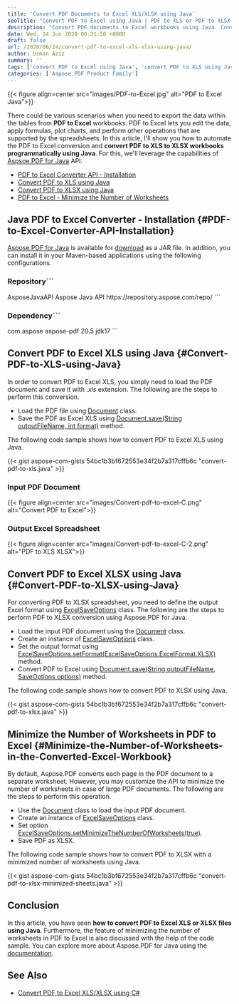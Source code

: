 ```yaml
---
title: 'Convert PDF Documents to Excel XLS/XLSX using Java'
seoTitle: "Convert PDF to Excel using Java | PDF to XLS or PDF to XLSX | Java API"
description: "Convert PDF documents to Excel workbooks using Java. Convert PDF to XLS or PDF to XLSX and export tabular data from PDF to Excel using Java."
date: Wed, 24 Jun 2020 00:21:50 +0000
draft: false
url: /2020/06/24/convert-pdf-to-excel-xls-xlsx-using-java/
author: Usman Aziz
summary: ''
tags: ['convert PDF to Excel using Java', 'convert PDF to XLS using Java', 'convert PDF to XLSX using Java', 'export table from PDF to Excel in Java']
categories: ['Aspose.PDF Product Family']
---
```




{{< figure align=center src="images/PDF-to-Excel.jpg" alt="PDF to Excel Java">}}


There could be various scenarios when you need to export the data within the tables from **PDF to Excel** workbooks. PDF to Excel lets you edit the data, apply formulas, plot charts, and perform other operations that are supported by the spreadsheets. In this article, I'll show you how to automate the PDF to Excel conversion and **convert PDF to XLS to XLSX workbooks programmatically using Java**. For this, we'll leverage the capabilities of [Aspsoe.PDF for Java][1] API.

*   [PDF to Excel Converter API - Installation][2]
*   [Convert PDF to XLS using Java][3]
*   [Convert PDF to XLSX using Java][4]
*   [PDF to Excel - Minimize the Number of Worksheets][5]

## Java PDF to Excel Converter - Installation {#PDF-to-Excel-Converter-API-Installation}

[Aspose.PDF for Java][6] is available for [download][7] as a JAR file. In addition, you can install it in your Maven-based applications using the following configurations.

### Repository```
<repository>
    <id>AsposeJavaAPI</id>
    <name>Aspose Java API</name>
    <url>https://repository.aspose.com/repo/</url>
</repository>
```

### Dependency```
<dependency>
    <groupId>com.aspose</groupId>
    <artifactId>aspose-pdf</artifactId>
    <version>20.5</version>
    <classifier>jdk17</classifier>
</dependency>
```

## Convert PDF to Excel XLS using Java {#Convert-PDF-to-XLS-using-Java}

In order to convert PDF to Excel XLS, you simply need to load the PDF document and save it with _.xls_ extension. The following are the steps to perform this conversion.

*   Load the PDF file using [Document][8] class.
*   Save the PDF as Excel XLS using [Document.save(String outputFileName, int format)][9] method.

The following code sample shows how to convert PDF to Excel XLS using Java.

{{< gist aspose-com-gists 54bc1b3bf672553e34f2b7a317cffb6c "convert-pdf-to-xls.java" >}}

### Input PDF Document



{{< figure align=center src="images/Convert-pdf-to-excel-C.png" alt="Convert PDF to Excel">}}


### Output Excel Spreadsheet



{{< figure align=center src="images/Convert-pdf-to-excel-C-2.png" alt="PDF to XLS XLSX">}}


## Convert PDF to Excel XLSX using Java {#Convert-PDF-to-XLSX-using-Java}

For converting PDF to XLSX spreadsheet, you need to define the output Excel format using [ExcelSaveOptions][10] class. The following are the steps to perform PDF to XLSX conversion using Aspose.PDF for Java.

*   Load the input PDF document using the [Document][11] class.
*   Create an instance of [ExcelSaveOptions][12] class.
*   Set the output format using [ExcelSaveOptions.setFormat(ExcelSaveOptions.ExcelFormat.XLSX)][13] method.
*   Convert PDF to Excel using [Document.save(String outputFileName, SaveOptions options)][14] method.

The following code sample shows how to convert PDF to XLSX using Java.

{{< gist aspose-com-gists 54bc1b3bf672553e34f2b7a317cffb6c "convert-pdf-to-xlsx.java" >}}

## Minimize the Number of Worksheets in PDF to Excel {#Minimize-the-Number-of-Worksheets-in-the-Converted-Excel-Workbook}

By default, Aspose.PDF converts each page in the PDF document to a separate worksheet. However, you may customize the API to minimize the number of worksheets in case of large PDF documents. The following are the steps to perform this operation.

*   Use the [Document][15] class to load the input PDF document.
*   Create an instance of [ExcelSaveOptions][16] class.
*   Set option [ExcelSaveOptions.setMinimizeTheNumberOfWorksheets(true)][17].
*   Save PDF as XLSX.

The following code sample shows how to convert PDF to XLSX with a minimized number of worksheets using Java.

{{< gist aspose-com-gists 54bc1b3bf672553e34f2b7a317cffb6c "convert-pdf-to-xlsx-minimized-sheets.java" >}}

## Conclusion

In this article, you have seen **how to convert PDF to Excel XLS or XLSX files using Java**. Furthermore, the feature of minimizing the number of worksheets in PDF to Excel is also discussed with the help of the code sample. You can explore more about Aspose.PDF for Java using the [documentation][18].

## See Also

*   [Convert PDF to Excel XLS/XLSX using C#][19]




[1]: https://products.aspose.com/pdf/java
[2]: #PDF-to-Excel-Converter-API-Installation
[3]: #Convert-PDF-to-XLS-using-Java
[4]: #Convert-PDF-to-XLSX-using-Java
[5]: #Minimize-the-Number-of-Worksheets-in-the-Converted-Excel-Workbook
[6]: https://products.aspose.com/pdf/java
[7]: https://downloads.aspose.com/pdf/java
[8]: https://apireference.aspose.com/pdf/java/com.aspose.pdf/Document
[9]: https://apireference.aspose.com/pdf/java/com.aspose.pdf/Document#save-java.lang.String-int-
[10]: https://apireference.aspose.com/pdf/java/com.aspose.pdf/ExcelSaveOptions
[11]: https://apireference.aspose.com/pdf/java/com.aspose.pdf/Document
[12]: https://apireference.aspose.com/pdf/java/com.aspose.pdf/ExcelSaveOptions
[13]: https://apireference.aspose.com/pdf/java/com.aspose.pdf/ExcelSaveOptions#setFormat-int-
[14]: https://apireference.aspose.com/pdf/java/com.aspose.pdf/Document#save-java.lang.String-com.aspose.pdf.SaveOptions-
[15]: https://apireference.aspose.com/pdf/java/com.aspose.pdf/Document
[16]: https://apireference.aspose.com/pdf/java/com.aspose.pdf/ExcelSaveOptions
[17]: https://apireference.aspose.com/pdf/java/com.aspose.pdf/ExcelSaveOptions#setMinimizeTheNumberOfWorksheets-boolean-
[18]: https://docs.aspose.com/pdf/java
[19]: https://blog.aspose.com/2020/01/03/convert-pdf-to-excel-in-csharp-net-pdf-to-xls-pdf-to-xlsx/





